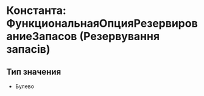 ﻿# Константа: ФункциональнаяОпцияРезервированиеЗапасов (Резервування запасів)

## Тип значения

- Булево

